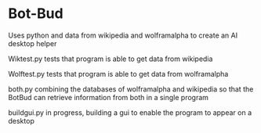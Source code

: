 # Bot-Bud

Uses python and data from wikipedia and wolframalpha to create an AI desktop helper 

Wiktest.py
  tests that program is able to get data from wikipedia

Wolftest.py
  tests that program is able to get data from wolframalpha

both.py
  combining the databases of wolframalpha and wikipedia so that the BotBud can retrieve information from both in a single program

buildgui.py
  in progress, building a gui to enable the program to appear on a desktop
